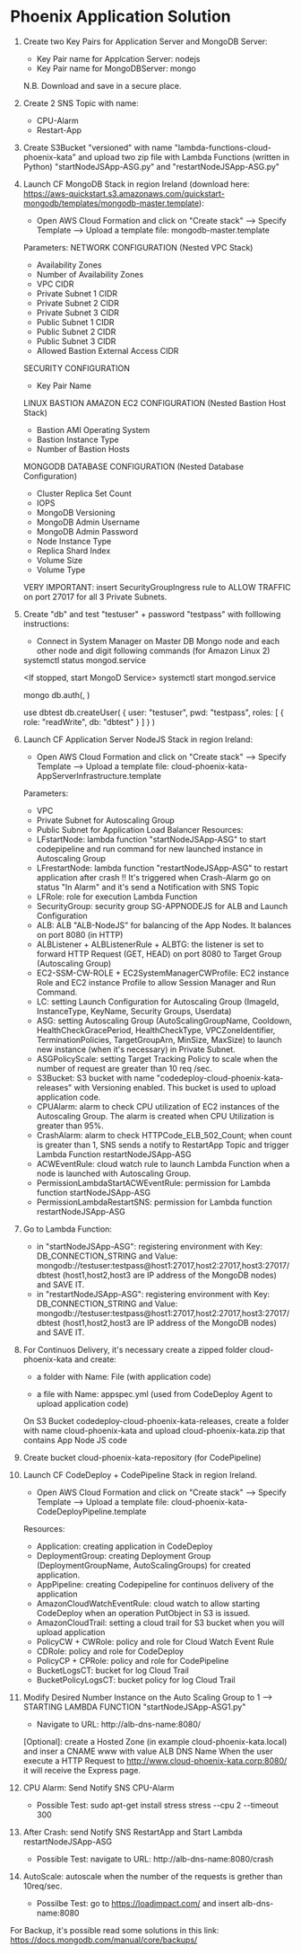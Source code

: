 # Phoenix Application Solution

1. Create two Key Pairs for Application Server and MongoDB Server: 
   - Key Pair name for Applcation Server: nodejs
   - Key Pair name for MongoDBServer: mongo
   
   N.B. Download and save in a secure place.

2. Create 2 SNS Topic with name:
   - CPU-Alarm
   - Restart-App
	
3. Create S3Bucket "versioned" with name "lambda-functions-cloud-phoenix-kata" and upload two zip file with Lambda Functions (written in Python) "startNodeJSApp-ASG.py" and "restartNodeJSApp-ASG.py"	

4. Launch CF MongoDB Stack in region Ireland (download here: https://aws-quickstart.s3.amazonaws.com/quickstart-mongodb/templates/mongodb-master.template):
   - Open AWS Cloud Formation and click on "Create stack" --> Specify Template --> Upload a template file: mongodb-master.template
   
   Parameters:
      NETWORK CONFIGURATION (Nested VPC Stack)
      - Availability Zones
	  - Number of Availability Zones
	  - VPC CIDR
	  - Private Subnet 1 CIDR
	  - Private Subnet 2 CIDR
	  - Private Subnet 3 CIDR
	  - Public Subnet 1 CIDR
	  - Public Subnet 2 CIDR
	  - Public Subnet 3 CIDR
	  - Allowed Bastion External Access CIDR
	  
	  SECURITY CONFIGURATION 
	  - Key Pair Name 
	  
	  LINUX BASTION AMAZON EC2 CONFIGURATION (Nested Bastion Host Stack)
	  - Bastion AMI Operating System
	  - Bastion Instance Type
      - Number of Bastion Hosts
 
	  MONGODB DATABASE CONFIGURATION (Nested Database Configuration)
	  - Cluster Replica Set Count
      - IOPS
	  - MongoDB Versioning
	  - MongoDB Admin Username
	  - MongoDB Admin Password
	  - Node Instance Type
	  - Replica Shard Index
	  - Volume Size
	  - Volume Type
	  
   VERY IMPORTANT: insert SecurityGroupIngress rule to ALLOW TRAFFIC on port 27017 for all 3 Private Subnets.
   
5. Create "db" and test "testuser" + password "testpass" with folllowing instructions:
	
	- Connect in System Manager on Master DB Mongo node and each other node and digit following commands (for Amazon Linux 2)
	
	<Status MongoD Service>
	systemctl status mongod.service
    
	<If stopped, start MongoD Service>
	systemctl start mongod.service
	
	<Authentication like as admin and create testuser and testpass for dbtest>
	mongo
	db.auth(<MongoDB Admin Username>, <MongoDB Admin Password>)

	use dbtest
	db.createUser(
	  {
		user: "testuser",
		pwd: "testpass",
		roles: [
		   { role: "readWrite", db: "dbtest" }
		]
	  }
	)
	
6. Launch CF Application Server NodeJS Stack in region Ireland:
   - Open AWS Cloud Formation and click on "Create stack" --> Specify Template --> Upload a template file: cloud-phoenix-kata-AppServerInfrastructure.template
   
	Parameters:
      - VPC
	  - Private Subnet for Autoscaling Group
	  - Public Subnet for Application Load Balancer
	Resources:
      - LFstartNode: lambda function "startNodeJSApp-ASG" to start codepipeline and run command for new launched instance in Autoscaling Group
      - LFrestartNode: lambda function "restartNodeJSApp-ASG" to restart application after crash !! It's triggered when Crash-Alarm go on status "In Alarm" and it's send a Notification with SNS Topic 
      - LFRole: role for execution Lambda Function
      - SecurityGroup: security group SG-APPNODEJS for ALB and Launch Configuration
      - ALB: ALB "ALB-NodeJS" for balancing of the App Nodes. It balances on port 8080 (in HTTP)
      - ALBListener +  ALBListenerRule + ALBTG: the listener is set to forward HTTP Request (GET, HEAD) on port 8080 to Target Group (Autoscaling Group)
      - EC2-SSM-CW-ROLE + EC2SystemManagerCWProfile: EC2 instance Role and EC2 instance Profile to allow Session Manager and Run Command.
      - LC: setting Launch Configuration for Autoscaling Group (ImageId, InstanceType, KeyName, Security Groups, Userdata)
      - ASG: setting Autoscaling Group (AutoScalingGroupName, Cooldown, HealthCheckGracePeriod, HealthCheckType, VPCZoneIdentifier, TerminationPolicies, TargetGroupArn, MinSize, MaxSize)  to launch new instance (when it's necessary) in Private Subnet.
      - ASGPolicyScale: setting Target Tracking Policy to scale when the number of request are greater than 10 req /sec.
      - S3Bucket: S3 bucket with name "codedeploy-cloud-phoenix-kata-releases"  with Versioning enabled. This bucket is used to upload application code.
      - CPUAlarm: alarm to check CPU utilization of EC2 instances of the Autoscaling Group. The alarm is created when CPU Utilization is greater than 95%.
      - CrashAlarm: alarm to check HTTPCode_ELB_502_Count; when count is greater than 1, SNS sends a notify to RestartApp Topic and trigger Lambda Function restartNodeJSApp-ASG
      - ACWEventRule: cloud watch rule to launch Lambda Function when a node is launched with Autoscaling Group.
      - PermissionLambdaStartACWEventRule: permission for Lambda function startNodeJSApp-ASG
      - PermissionLambdaRestartSNS: permission for Lambda function restartNodeJSApp-ASG

7. Go to Lambda Function:
	  - in "startNodeJSApp-ASG": registering environment with Key: DB_CONNECTION_STRING and Value: mongodb://testuser:testpass@host1:27017,host2:27017,host3:27017/dbtest (host1,host2,host3 are IP address of the MongoDB nodes) and SAVE IT.
	  - in "restartNodeJSApp-ASG": registering environment with Key: DB_CONNECTION_STRING and Value: mongodb://testuser:testpass@host1:27017,host2:27017,host3:27017/dbtest (host1,host2,host3 are IP address of the MongoDB nodes) and SAVE IT.

8. For Continuos Delivery, it's necessary create a zipped folder cloud-phoenix-kata and create:
	- a folder with Name: File (with application code)
	  
	- a file with Name: appspec.yml (used from CodeDeploy Agent to upload application code)
		  
    On S3 Bucket codedeploy-cloud-phoenix-kata-releases, create a folder with name cloud-phoenix-kata and upload cloud-phoenix-kata.zip that contains App Node JS code
	
9. Create bucket cloud-phoenix-kata-repository (for CodePipeline)

10. Launch CF CodeDeploy + CodePipeline Stack in region Ireland.
	- Open AWS Cloud Formation and click on "Create stack" --> Specify Template --> Upload a template file: cloud-phoenix-kata-CodeDeployPipeline.template
	
	Resources:
	  - Application: creating application in CodeDeploy
	  - DeploymentGroup: creating Deployment Group (DeploymentGroupName, AutoScalingGroups) for created application.
	  - AppPipeline: creating Codepipeline for continuos delivery of the application 
	  - AmazonCloudWatchEventRule: cloud watch to allow starting CodeDeploy when an operation PutObject in S3 is issued.
	  - AmazonCloudTrail: setting a cloud trail for S3 bucket when you will upload application
	  - PolicyCW + CWRole: policy and role for Cloud Watch Event Rule
	  - CDRole: policy and role for CodeDeploy
	  - PolicyCP + CPRole: policy and role for CodePipeline
	  - BucketLogsCT: bucket for log Cloud Trail
	  - BucketPolicyLogsCT: bucket policy for log Cloud Trail
		
11. Modify Desired Number Instance on the Auto Scaling Group to 1 --> STARTING LAMBDA FUNCTION "startNodeJSApp-ASG1.py"

	- Navigate to URL: http://alb-dns-name:8080/ 
	
 	[Optional]: create a Hosted Zone (in example cloud-phoenix-kata.local) and inser a CNAME www with value ALB DNS Name
		 When the user execute a HTTP Request to http://www.cloud-phoenix-kata.corp:8080/ it will receive the Express page. 
		 
12. CPU Alarm: Send Notify SNS CPU-Alarm
	- Possible Test: 
		sudo apt-get install stress
		stress --cpu 2 --timeout 300
		
13. After Crash: send Notify SNS RestartApp and Start Lambda restartNodeJSApp-ASG
	- Possible Test: navigate to URL: http://alb-dns-name:8080/crash
		
14. AutoScale: autoscale when the number of the requests is grether than 10req/sec.
	- Possilbe Test: go to https://loadimpact.com/ and insert alb-dns-name:8080
	
For Backup, it's possible read some solutions in this link: https://docs.mongodb.com/manual/core/backups/
